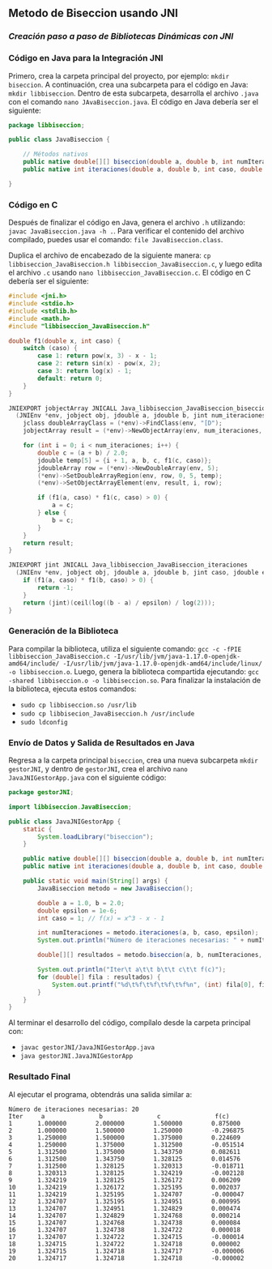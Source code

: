 ## **Metodo de Biseccion usando JNI**

### *Creación paso a paso de Bibliotecas Dinámicas con JNI*

### Código en Java para la Integración JNI

Primero, crea la carpeta principal del proyecto, por ejemplo: `mkdir biseccion`. A continuación, crea una subcarpeta para el código en Java: `mkdir libbiseccion`. Dentro de esta subcarpeta, desarrolla el archivo `.java` con el comando `nano JAvaBiseccion.java`. El código en Java debería ser el siguiente:

```java
package libbiseccion;

public class JavaBiseccion {

    // Métodos nativos
    public native double[][] biseccion(double a, double b, int numIteraciones, int caso);
    public native int iteraciones(double a, double b, int caso, double epsilon);

}
```

### Código en C

Después de finalizar el código en Java, genera el archivo `.h` utilizando: `javac JavaBiseccion.java -h .`. Para verificar el contenido del archivo compilado, puedes usar el comando: `file JavaBiseccion.class`.

Duplica el archivo de encabezado de la siguiente manera: `cp libbiseccion_JavaBiseccion.h libbiseccion_JavaBiseccion.c`, y luego edita el archivo `.c` usando `nano libbiseccion_JavaBiseccion.c`. El código en C debería ser el siguiente:

```c
#include <jni.h>
#include <stdio.h>
#include <stdlib.h>
#include <math.h>
#include "libbiseccion_JavaBiseccion.h"

double f1(double x, int caso) {
    switch (caso) {
        case 1: return pow(x, 3) - x - 1;
        case 2: return sin(x) - pow(x, 2);
        case 3: return log(x) - 1;
        default: return 0;
    }
}

JNIEXPORT jobjectArray JNICALL Java_libbiseccion_JavaBiseccion_biseccion
  (JNIEnv *env, jobject obj, jdouble a, jdouble b, jint num_iteraciones, jint caso) {
    jclass doubleArrayClass = (*env)->FindClass(env, "[D");
    jobjectArray result = (*env)->NewObjectArray(env, num_iteraciones, doubleArrayClass, NULL);

    for (int i = 0; i < num_iteraciones; i++) {
        double c = (a + b) / 2.0;
        jdouble temp[5] = {i + 1, a, b, c, f1(c, caso)};
        jdoubleArray row = (*env)->NewDoubleArray(env, 5);
        (*env)->SetDoubleArrayRegion(env, row, 0, 5, temp);
        (*env)->SetObjectArrayElement(env, result, i, row);

        if (f1(a, caso) * f1(c, caso) > 0) {
            a = c;
        } else {
            b = c;
        }
    }
    return result;
}

JNIEXPORT jint JNICALL Java_libbiseccion_JavaBiseccion_iteraciones
  (JNIEnv *env, jobject obj, jdouble a, jdouble b, jint caso, jdouble epsilon) {
    if (f1(a, caso) * f1(b, caso) > 0) {
        return -1;
    }
    return (jint)(ceil(log((b - a) / epsilon) / log(2)));
}


```

### Generación de la Biblioteca

Para compilar la biblioteca, utiliza el siguiente comando: `gcc -c -fPIE libbiseccion_JavaBiseccion.c -I/usr/lib/jvm/java-1.17.0-openjdk-amd64/include/ -I/usr/lib/jvm/java-1.17.0-openjdk-amd64/include/linux/ -o libbiseccion.o`. Luego, genera la biblioteca compartida ejecutando: `gcc -shared libbiseccion.o -o libbiseccion.so`. Para finalizar la instalación de la biblioteca, ejecuta estos comandos:

- `sudo cp libbiseccion.so /usr/lib`
- `sudo cp libbisecion_JavaBiseccion.h /usr/include`
- `sudo ldconfig`

### Envío de Datos y Salida de Resultados en Java

Regresa a la carpeta principal `biseccion`, crea una nueva subcarpeta `mkdir gestorJNI`, y dentro de `gestorJNI`, crea el archivo `nano JavaJNIGestorApp.java` con el siguiente código:

```java
package gestorJNI;

import libbiseccion.JavaBiseccion;

public class JavaJNIGestorApp {
    static {
        System.loadLibrary("biseccion");
    }

    public native double[][] biseccion(double a, double b, int numIteraciones, int caso);
    public native int iteraciones(double a, double b, int caso, double epsilon);

    public static void main(String[] args) {
        JavaBiseccion metodo = new JavaBiseccion();

        double a = 1.0, b = 2.0;
        double epsilon = 1e-6;
        int caso = 1; // f(x) = x^3 - x - 1

        int numIteraciones = metodo.iteraciones(a, b, caso, epsilon);
        System.out.println("Número de iteraciones necesarias: " + numIteraciones);

        double[][] resultados = metodo.biseccion(a, b, numIteraciones, caso);

        System.out.println("Iter\t a\t\t b\t\t c\t\t f(c)");
        for (double[] fila : resultados) {
            System.out.printf("%d\t%f\t%f\t%f\t%f%n", (int) fila[0], fila[1], fila[2], fila[3], fil>
        }
    }
}


```
Al terminar el desarrollo del código, compílalo desde la carpeta principal con:

- `javac gestorJNI/JavaJNIGestorApp.java`
- `java gestorJNI.JavaJNIGestorApp`

### Resultado Final

Al ejecutar el programa, obtendrás una salida similar a:

```
Número de iteraciones necesarias: 20
Iter     a               b               c               f(c)
1       1.000000        2.000000        1.500000        0.875000
2       1.000000        1.500000        1.250000        -0.296875
3       1.250000        1.500000        1.375000        0.224609
4       1.250000        1.375000        1.312500        -0.051514
5       1.312500        1.375000        1.343750        0.082611
6       1.312500        1.343750        1.328125        0.014576
7       1.312500        1.328125        1.320313        -0.018711
8       1.320313        1.328125        1.324219        -0.002128
9       1.324219        1.328125        1.326172        0.006209
10      1.324219        1.326172        1.325195        0.002037
11      1.324219        1.325195        1.324707        -0.000047
12      1.324707        1.325195        1.324951        0.000995
13      1.324707        1.324951        1.324829        0.000474
14      1.324707        1.324829        1.324768        0.000214
15      1.324707        1.324768        1.324738        0.000084
16      1.324707        1.324738        1.324722        0.000018
17      1.324707        1.324722        1.324715        -0.000014
18      1.324715        1.324722        1.324718        0.000002
19      1.324715        1.324718        1.324717        -0.000006
20      1.324717        1.324718        1.324718        -0.000002
```
